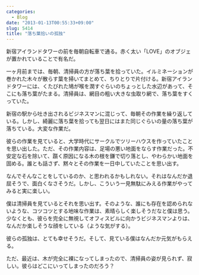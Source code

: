 ```yaml
---
categories:
  - Blog
date: "2013-01-13T00:55:33+09:00"
slug: 5414
title: "落ち葉拾いの孤独"
---
```


新宿アイランドタワーの前を毎朝自転車で通る。赤く太い「LOVE」のオブジェが置かれていることで有名だ。

一ヶ月前までは、毎朝、清掃員の方が落ち葉を拾っていた。イルミネーションが巻かれた木々が散らす葉を掃いてまとめて、ちりとりで片付ける。新宿アイランドタワーには、くたびれた鳩が喉を潤すぐらいのちょっとした水辺があって、そこにも落ち葉がたまる。清掃員は、網目の粗い大きな虫取り網で、落ち葉をすくっていた。

新宿の駅から吐き出されるビジネスマンに混じって、毎朝その作業を繰り返している。しかし、綺麗に落ち葉を拾っても翌日にはまた同じぐらいの量の落ち葉が落ちている。大変な作業だ。

彼らの作業を見ていると、大学時代にサークルでツリーハウスを作っていたことを思い出した。ただ、その作業内容は、足場の悪い地面をならす作業だった。不安定な石を除いて、躓く原因になる木の根を鎌で切り落とし、やわらかい地面を固める。誰とも話さず、黙々とその作業を一日中していたことを思い出す。

なんでそんなことをしているのか、と思われるかもしれない。それはなんだか退屈そうで、面白くなさそうだ。しかし、こういう一見無駄にみえる作業がやってみると実に楽しい。

僕は清掃員を見ているとそれを思い出す。そのような、誰にも存在を認められないような、コツコツとする地味な作業は、素晴らしく楽しそうだなと僕は思う。少なくとも、彼らを完全に無視してオフィスビルに向かうビジネスマンよりは、なんだか楽しそうな顔をしている（ような気がする）。

彼らの孤独は、とても幸せそうだ。そして、見ている僕はなんだか元気がもらえる。

ただ、最近は、木が完全に裸になってしまったので、清掃員の姿が見られず、寂しい。彼らはどこにいってしまったのだろう？
